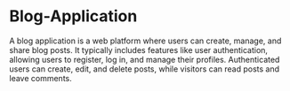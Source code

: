 # Blog-Application
A blog application is a web platform where users can create, manage, and share blog posts. It typically includes features like user authentication,  allowing users to register, log in, and manage their profiles. Authenticated users can create, edit, and delete posts, while visitors can read posts and  leave comments. 
